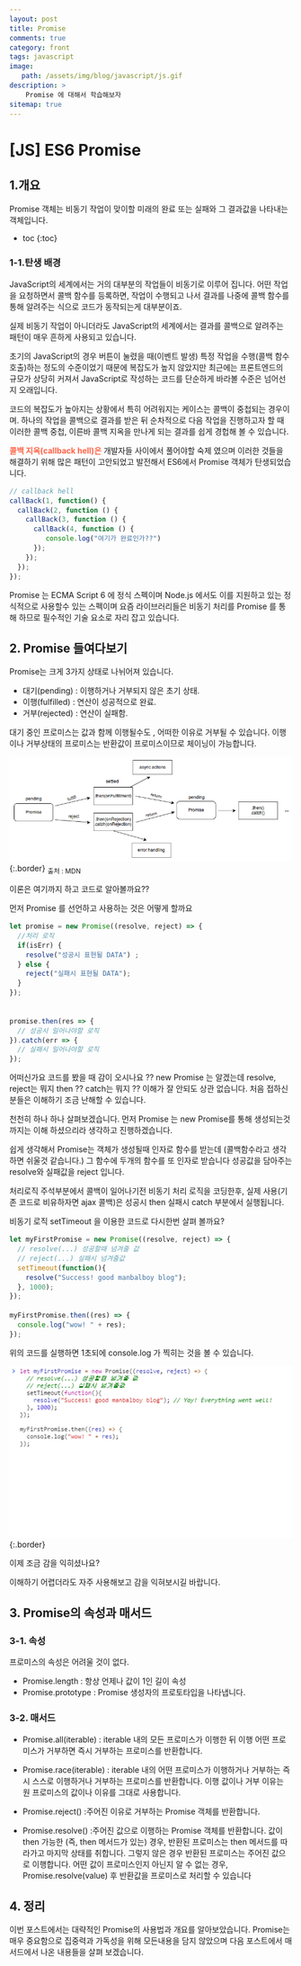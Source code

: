 ```yaml
---
layout: post
title: Promise
comments: true
category: front
tags: javascript
image: 
   path: /assets/img/blog/javascript/js.gif
description: >
    Promise 에 대해서 학습해보자
sitemap: true
---
```


# [JS] ES6 Promise


## 1.개요
Promise 객체는 비동기 작업이 맞이할 미래의 완료 또는 실패와 그 결과값을 나타내는 객체입니다. 

<!--more-->

* toc
{:toc}

### 1-1.탄생 배경
JavaScript의 세계에서는 거의 대부분의 작업들이 비동기로 이루어 집니다. 어떤 작업을 요청하면서 콜백 함수를 등록하면, 작업이 수행되고 나서 결과를 나중에 콜백 함수를 통해 알려주는 식으로 코드가 동작되는게 대부분이죠. 

실제 비동기 작업이 아니더라도 JavaScript의 세계에서는 결과를 콜백으로 알려주는 패턴이 매우 흔하게 사용되고 있습니다. 

초기의 JavaScript의 경우 버튼이 눌렸을 때(이벤트 발생) 특정 작업을 수행(콜백 함수 호출)하는 정도의 수준이었기 때문에 복잡도가 높지 않았지만 최근에는 프론트엔드의 규모가 상당히 커져서 JavaScript로 작성하는 코드를 단순하게 바라볼 수준은 넘어선지 오래입니다. 

코드의 복잡도가 높아지는 상황에서 특히 어려워지는 케이스는 콜백이 중첩되는 경우이며. 하나의 작업을 콜백으로 결과를 받은 뒤 순차적으로 다음 작업을 진행하고자 할 때 이러한 콜백 중첩, 이른바 콜백 지옥을 만나게 되는 결과를 쉽게 경헙해 볼 수 있습니다. 

<strong style="color:tomato">콜백 지옥(callback hell)은</strong> 개발자들 사이에서 풀어야할 숙제 였으며 이러한 것들을 해결하기 위해 많은 패턴이 고안되었고 발전해서 ES6에서 Promise 객체가 탄생되었습니다.  


```js
// callback hell
callBack(1, function() {
  callBack(2, function () {
    callBack(3, function () {
      callBack(4, function () {
         console.log("여기가 완료인가??")
      });
    });
  });
});
```

Promise 는 ECMA Script 6 에 정식 스펙이며 Node.js 에서도 이를 지원하고 있는 정식적으로 사용할수 있는 스펙이며 요즘 라이브러리들은 비동기 처리를 Promise 를 통해 하므로 필수적인 기술 요소로 자리 잡고 있습니다. 

## 2. Promise 들여다보기
Promise는 크게 3가지 상태로 나뉘어져 있습니다. 
- 대기(pending) : 이행하거나 거부되지 않은 초기 상태.
- 이행(fulfilled) : 연산이 성공적으로 완료.
- 거부(rejected) : 연산이 실패함.

대기 중인 프로미스는 값과 함께 이행될수도 , 어떠한 이유로 거부될 수 있습니다. 
이행이나 거부상태의 프로미스는 반환값이 프로미스이므로 체이닝이 가능합니다. 


![promise](/assets/img/blog/javascript/2021/04/12.PNG  "promise"){:.border}
 <sub>출처 : MDN</sub>


이론은 여기까지 하고 코드로 알아볼까요??

먼저 Promise 를 선언하고 사용하는 것은 어떻게 할까요 

```js
let promise = new Promise((resolve, reject) => {
  //처리 로직
  if(isErr) {
    resolve("성공시 표현될 DATA") ;
  } else {
    reject("실패시 표현될 DATA");
  }
});


promise.then(res => {
  // 성공시 일어나야할 로직
}).catch(err => {
  // 실패시 일어나야할 로직
});
```

어떠신가요 코드를 봤을 때 감이 오시나요 ?? new Promise 는 알겠는데 resolve, reject는 뭐지 then ?? catch는 뭐지 ?? 이해가 잘 안되도 상관 없습니다. 처음 접하신 분들은 이해하기 조금 난해할 수 있습니다. 

천천히 하나 하나 살펴보겠습니다. 먼저 Promise 는 new Promise를 통해 생성되는것 까지는 이해 하셨으리라 생각하고 진행하겠습니다. 

쉽게 생각해서 Promise는 객체가 생성될때 인자로 함수를 받는데 (콜백함수라고 생각하면 쉬울것 같습니다.) 그 함수에 두개의 함수를 또 인자로 받습니다 
성공값을 담아주는 resolve와 실패값을 reject 입니다. 

처리로직 주석부분에서 콜백이 일어나기전 비동기 처리 로직을 코딩한후, 
실제 사용(기존 코드로 비유하자면 ajax 콜백)은 성공시 then 실패시 catch 부분에서 실행됩니다.  

비동기 로직 setTimeout 을 이용한 코드로 다시한번 살펴 볼까요? 

```js
let myFirstPromise = new Promise((resolve, reject) => {
  // resolve(...) 성공할때 넘겨줄 값 
  // reject(...) 실패시 넘겨줄값
  setTimeout(function(){
    resolve("Success! good manbalboy blog"); 
  }, 1000);
});

myFirstPromise.then((res) => {
  console.log("wow! " + res);
});
```

위의 코드를 실행하면 1초되에 console.log 가 찍히는 것을 볼 수 있습니다. 

![promise](/assets/img/blog/javascript/2021/04/13.gif  "promise"){:.border}

이제 조금 감을 익히셨나요?

이해하기 어렵더라도 자주 사용해보고 감을 익혀보시길 바랍니다. 

## 3. Promise의 속성과 매서드
### 3-1. 속성
프로미스의 속성은 어려울 것이 없다. 
- Promise.length : 항상 언제나 값이 1인 길이 속성
- Promise.prototype : Promise 생성자의 프로토타입을 나타냅니다. 

### 3-2. 매서드
- Promise.all(iterable) : iterable 내의 모든 프로미스가 이행한 뒤 이행 어떤 프로미스가 거부하면 즉시 거부하는 프로미스를 반환합니다.

- Promise.race(iterable) : iterable 내의 어떤 프로미스가 이행하거나 거부하는 즉시 스스로 이행하거나 거부하는 프로미스를 반환합니다. 이행 값이나 거부 이유는 원 프로미스의 값이나 이유를 그대로 사용합니다.

- Promise.reject() :주어진 이유로 거부하는 Promise 객체를 반환합니다.

- Promise.resolve() :주어진 값으로 이행하는 Promise 객체를 반환합니다. 값이 then 가능한 (즉, then 메서드가 있는) 경우, 반환된 프로미스는 then 메서드를 따라가고 마지막 상태를 취합니다. 그렇지 않은 경우 반환된 프로미스는 주어진 값으로 이행합니다. 어떤 값이 프로미스인지 아닌지 알 수 없는 경우, Promise.resolve(value) 후 반환값을 프로미스로 처리할 수 있습니다


## 4. 정리 
이번 포스트에서는 대략적인 Promise의 사용법과 개요를 알아보았습니다. Promise는 매우 중요함으로 집중력과 가독성을 위해 모든내용을 담지 않았으며 다음 포스트에서 매서드에서 나온 내용들을 살펴 보겠습니다. 

